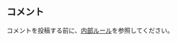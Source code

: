 ## <a name="comments"></a>コメント

コメントを投稿する前に、[内部ルール](../house-rules.md)を参照してください。

<!--HONumber=Jan17_HO1-->


